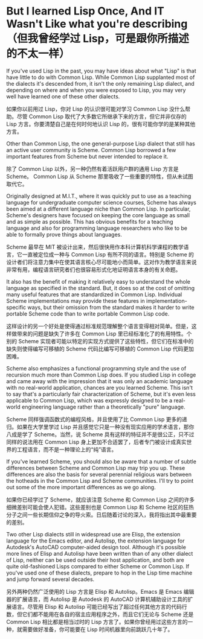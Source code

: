 # But I learned Lisp Once, And IT Wasn't Like what you're describing（但我曾经学过 Lisp，可是跟你所描述的不太一样）

If you've used Lisp in the past, you may have ideas about what "Lisp"
is that have little to do with Common Lisp. While Common Lisp
supplanted most of the dialects it's descended from, it isn't the only
remaining Lisp dialect, and depending on where and when you were
exposed to Lisp, you may very well have learned one of these other
dialects.

如果你以前用过 Lisp，你对 Lisp 的认识很可能对学习 Common Lisp
没什么帮助。尽管 Common Lisp 取代了大多数它所继承下来的方言，但它并非仅存的
Lisp 方言。你要清楚自己是在何时何地认识 Lisp 的，很有可能你学的是某种其他方言。

Other than Common Lisp, the one general-purpose Lisp dialect that
still has an active user community is Scheme. Common Lisp borrowed a
few important features from Scheme but never intended to replace it.

除了 Common Lisp 以外，另一种仍然有着活跃用户群的通用 Lisp 方言是 Scheme。
Common Lisp 从 Scheme 那里吸收了一些重要的特性，但从未试图取代它。

Originally designed at M.I.T., where it was quickly put to use as a
teaching language for undergraduate computer science courses, Scheme
has always been aimed at a different language niche than Common
Lisp. In particular, Scheme's designers have focused on keeping the
core language as small and as simple as possible. This has obvious
benefits for a teaching language and also for programming language
researchers who like to be able to formally prove things about
languages.

Scheme 最早在 MIT
被设计出来，然后很快用作本科计算机科学课程的教学语言，它一直被定位成一种与
Common Lisp 有所不同的语言。特别是 Scheme
的设计者们将注意力集中在使其语言核心尽可能地小而简单。这对作为教学语言来说非常有用，编程语言研究者们也很容易形式化地证明语言本身的有关命题。

It also has the benefit of making it relatively easy to understand the
whole language as specified in the standard. But, it does so at the
cost of omitting many useful features that are standardized in Common
Lisp. Individual Scheme implementations may provide these features in
implementation-specific ways, but their omission from the standard
makes it harder to write portable Scheme code than to write portable
Common Lisp code.

这样设计的另一个好处是使得通过标准规范理解整个语言变得相对简单。但是，这样做带来的问题是缺失了许多在
Common Lisp 里已经标准化了的有用特性。个别的 Scheme
实现者可能以特定的实现方式提供了这些特性，但它们在标准中的缺失则使得编写可移植的
Scheme 代码比编写可移植的 Common Lisp 代码更加困难。

Scheme also emphasizes a functional programming style and the use of
recursion much more than Common Lisp does. If you studied Lisp in
college and came away with the impression that it was only an academic
language with no real-world application, chances are you learned
Scheme. This isn't to say that's a particularly fair characterization
of Scheme, but it's even less applicable to Common Lisp, which was
expressly designed to be a real-world engineering language rather than
a theoretically "pure" language.

Scheme 同样强调函数式的编程风格，并且使用了比 Common Lisp
更多的递归。如果在大学里学过 Lisp
并且感觉它只是一种没有现实应用的学术语言，那你八成是学了
Scheme。当然，说 Scheme
具有这样的特征并不是很公正，只不过同样的说法用在 Common Lisp
身上更加不合适罢了，后者专门被设计成真实世界的工程语言，而不是一种理论上的“纯”语言。

If you've learned Scheme, you should also be aware that a number of
subtle differences between Scheme and Common Lisp may trip you
up. These differences are also the basis for several perennial
religious wars between the hotheads in the Common Lisp and Scheme
communities. I'll try to point out some of the more important
differences as we go along.

如果你已经学过了 Scheme，就应该注意 Scheme 和 Common Lisp
之间的许多细微差别可能会使人犯错。这些差别也是 Common Lisp 和
Scheme 社区的狂热分子之间一些长期信仰之争的导火索。日后随着讨论的深入，我将指出其中最重要的差别。

Two other Lisp dialects still in widespread use are Elisp, the
extension language for the Emacs editor, and Autolisp, the extension
language for Autodesk's AutoCAD computer-aided design tool. Although
it's possible more lines of Elisp and Autolisp have been written than
of any other dialect of Lisp, neither can be used outside their host
application, and both are quite old-fashioned Lisps compared to either
Scheme or Common Lisp. If you've used one of these dialects, prepare
to hop in the Lisp time machine and jump forward several decades.

另外两种仍然广泛使用的 Lisp 方言是 Elisp 和 Autolisp。Emacs 是 Emacs
编辑器的扩展语言，而 Autolisp 是 Autodesk 的 AutoCAD
计算机辅助设计工具的扩展语言。尽管用 Elisp 和 Autolisp
可能已经写出了超过任何其他方言的代码行数，但它们都不能用在各自的宿主应用程序之外，而且它们无论与
Scheme 还是 Common Lisp 相比都是相当过时的 Lisp
方言了。如果你曾经用过这些方言的一种，就需要做好准备，你可能要在 Lisp
时间机器里向前跳跃几十年了。
